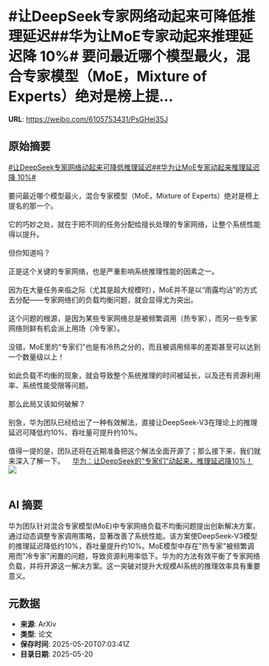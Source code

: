 # #让DeepSeek专家网络动起来可降低推理延迟##华为让MoE专家动起来推理延迟降 10%# 要问最近哪个模型最火，混合专家模型（MoE，Mixture of Experts）绝对是榜上提...

**URL**: https://weibo.com/6105753431/PsGHei35J

## 原始摘要

<a href="https://m.weibo.cn/search?containerid=231522type%3D1%26t%3D10%26q%3D%23%E8%AE%A9DeepSeek%E4%B8%93%E5%AE%B6%E7%BD%91%E7%BB%9C%E5%8A%A8%E8%B5%B7%E6%9D%A5%E5%8F%AF%E9%99%8D%E4%BD%8E%E6%8E%A8%E7%90%86%E5%BB%B6%E8%BF%9F%23&amp;extparam=%23%E8%AE%A9DeepSeek%E4%B8%93%E5%AE%B6%E7%BD%91%E7%BB%9C%E5%8A%A8%E8%B5%B7%E6%9D%A5%E5%8F%AF%E9%99%8D%E4%BD%8E%E6%8E%A8%E7%90%86%E5%BB%B6%E8%BF%9F%23" data-hide=""><span class="surl-text">#让DeepSeek专家网络动起来可降低推理延迟#</span></a><a href="https://m.weibo.cn/search?containerid=231522type%3D1%26t%3D10%26q%3D%23%E5%8D%8E%E4%B8%BA%E8%AE%A9MoE%E4%B8%93%E5%AE%B6%E5%8A%A8%E8%B5%B7%E6%9D%A5%E6%8E%A8%E7%90%86%E5%BB%B6%E8%BF%9F%E9%99%8D+10%25%23&amp;extparam=%23%E5%8D%8E%E4%B8%BA%E8%AE%A9MoE%E4%B8%93%E5%AE%B6%E5%8A%A8%E8%B5%B7%E6%9D%A5%E6%8E%A8%E7%90%86%E5%BB%B6%E8%BF%9F%E9%99%8D+10%25%23" data-hide=""><span class="surl-text">#华为让MoE专家动起来推理延迟降 10%#</span></a> <br><br>要问最近哪个模型最火，混合专家模型（MoE，Mixture of Experts）绝对是榜上提名的那一个。<br><br>它的巧妙之处，就在于把不同的任务分配给擅长处理的专家网络，让整个系统性能得以提升。<br><br>但你知道吗？<br><br>正是这个关键的专家网络，也是严重影响系统推理性能的因素之一。<br><br>因为在大量任务来临之际（尤其是超大规模时），MoE并不是以“雨露均沾”的方式去分配——专家网络们的负载均衡问题，就会显得尤为突出。<br><br>这个问题的根源，是因为某些专家网络总是被频繁调用（热专家），而另一些专家网络则鲜有机会派上用场（冷专家）。<br><br>没错，MoE里的“专家们”也是有冷热之分的，而且被调用频率的差距甚至可以达到一个数量级以上！<br><br>如此负载不均衡的现象，就会导致整个系统推理的时间被延长，以及还有资源利用率、系统性能受限等问题。<br><br>那么此局又该如何破解？<br><br>别急，华为团队已经给出了一种有效解法，直接让DeepSeek-V3在理论上的推理延迟可降低约10%、吞吐量可提升约10%。<br><br>值得一提的是，团队还将在近期准备把这个解法全面开源了；那么接下来，我们就来深入了解一下。<a href="https://weibo.cn/sinaurl?u=https%3A%2F%2Fmp.weixin.qq.com%2Fs%2FUN9-sORx7hgNgb6tUrxz4A" data-hide=""><span class="url-icon"><img style="width: 1rem;height: 1rem" src="https://h5.sinaimg.cn/upload/2015/09/25/3/timeline_card_small_web_default.png" referrerpolicy="no-referrer"></span><span class="surl-text">华为：让DeepSeek的“专家们”动起来，推理延迟降10%！</span></a><img style="" src="https://tvax4.sinaimg.cn/large/006Fd7o3ly1i1lwkavnxsj30u00gok37.jpg" referrerpolicy="no-referrer"><br><br>

## AI 摘要

华为团队针对混合专家模型(MoE)中专家网络负载不均衡问题提出创新解决方案，通过动态调整专家调用策略，显著改善了系统性能。该方案使DeepSeek-V3模型的推理延迟降低约10%，吞吐量提升约10%。MoE模型中存在"热专家"被频繁调用而"冷专家"闲置的问题，导致资源利用率低下。华为的方法有效平衡了专家网络负载，并将开源这一解决方案。这一突破对提升大规模AI系统的推理效率具有重要意义。

## 元数据

- **来源**: ArXiv
- **类型**: 论文
- **保存时间**: 2025-05-20T07:03:41Z
- **目录日期**: 2025-05-20
